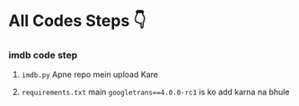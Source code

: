 
# All Codes Steps 👇

### imdb code step 
1. <code>imdb.py</code> Apne repo mein upload Kare

2. <code>requirements.txt</code> main ```googletrans==4.0.0-rc1``` is ko add karna na bhule 
